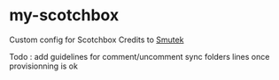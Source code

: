 # my-scotchbox
Custom config for Scotchbox
Credits to [Smutek](https://github.com/smutek/sassscotch)

Todo : add guidelines for comment/uncomment sync folders lines once provisionning is ok
